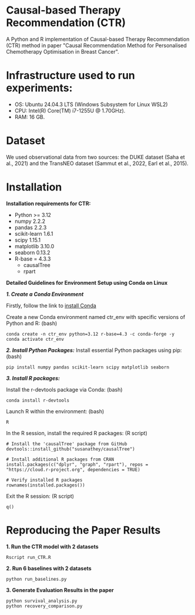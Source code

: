 
# Causal-based Therapy Recommendation (CTR)
A Python and R implementation of Causal-based Therapy Recommendation (CTR) method in paper "Causal Recommendation Method for Personalised Chemotherapy Optimisation in Breast Cancer".


# Infrastructure used to run experiments:
* OS: Ubuntu 24.04.3 LTS (Windows Subsystem for Linux WSL2)
* CPU: Intel(R) Core(TM) i7-1255U @ 1.70GHz).
* RAM: 16 GB.

# Dataset
We used observational data from two sources: the DUKE dataset (Saha et al., 2021) and the TransNEO dataset (Sammut et al., 2022, Earl et al., 2015).


# Installation
**Installation requirements for CTR:**

* Python >= 3.12
* numpy 2.2.2
* pandas 2.2.3
* scikit-learn 1.6.1
* scipy 1.15.1
* matplotlib 3.10.0
* seaborn 0.13.2
* R-base = 4.3.3
  * causalTree
  * rpart
 
**Detailed Guidelines for Environment Setup using Conda on Linux**

***1. Create a Conda Environment***

Firstly, follow the link to [install Conda](https://docs.anaconda.com/miniconda/install/#quick-command-line-install)

Create a new Conda environment named ctr_env with specific versions of Python and R: (bash)
     
    conda create -n ctr_env python=3.12 r-base=4.3 -c conda-forge -y
    conda activate ctr_env
***2. Install Python Packages:***
     Install essential Python packages using pip: (bash)
     
    pip install numpy pandas scikit-learn scipy matplotlib seaborn
***3. Install R packages:***

   Install the r-devtools package via Conda: (bash)
     
    conda install r-devtools

   Launch R within the environment: (bash)

    R

   In the R session, install the required R packages: (R script)

    # Install the 'causalTree' package from GitHub
    devtools::install_github("susanathey/causalTree")
    
    # Install additional R packages from CRAN
    install.packages(c("dplyr", "graph", "rpart"), repos = "https://cloud.r-project.org", dependencies = TRUE)
    
    # Verify installed R packages
    rownames(installed.packages())

   Exit the R session: (R script)
   
    q()
    



# Reproducing the Paper Results

**1. Run the CTR model with 2 datasets**

    Rscript run_CTR.R
**2. Run 6 baselines with 2 datasets**

    python run_baselines.py
**3. Generate Evaluation Results in the paper**

    python survival_analysis.py
    python recovery_comparison.py

